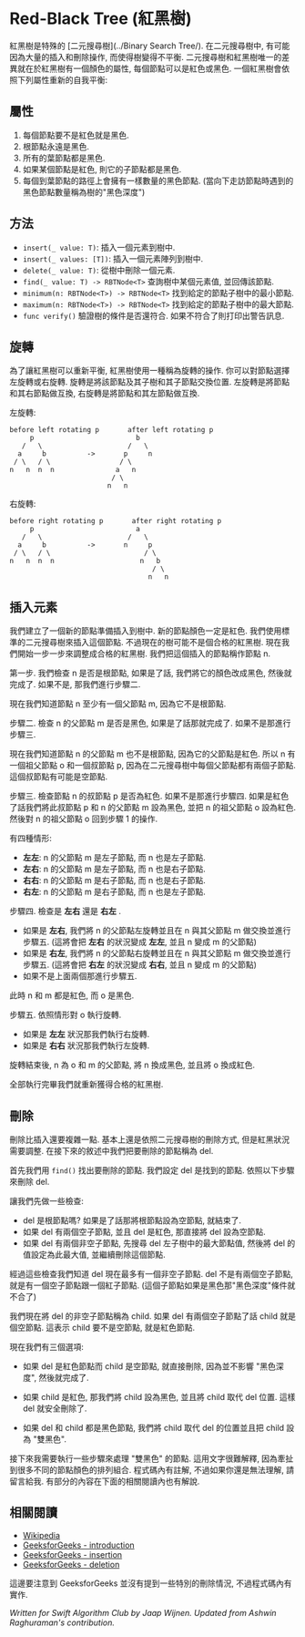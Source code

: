# Red-Black Tree (紅黑樹)

<!--
A Red-Black tree is a special version of a [Binary Search  Tree](https://github.com/raywenderlich/swift-algorithm-club/tree/master/Binary%20Search%20Tree). Binary search trees(BSTs) can become unbalanced after a lot of insertions/deletions. The only difference between a node from a BST and a Red-Black Tree(RBT) is that RBT nodes have a color property added to them which can either be red or black. A RBT rebalances itself by making sure the following properties hold:
-->

紅黑樹是特殊的 [二元搜尋樹](../Binary Search Tree/). 在二元搜尋樹中, 有可能因為大量的插入和刪除操作, 而使得樹變得不平衡. 二元搜尋樹和紅黑樹唯一的差異就在於紅黑樹有一個顏色的屬性, 每個節點可以是紅色或黑色. 一個紅黑樹會依照下列屬性重新的自我平衡:


<!--
## Properties
1. A node is either red or black
2. The root is always black
3. All leaves are black
4. If a node is red, both of its children are black
5. Every path to a leaf contains the same number of black nodes (The amount of black nodes met when going down a RBT is called the black-depth of the tree.)
-->

## 屬性
1. 每個節點要不是紅色就是黑色.
2. 根節點永遠是黑色.
3. 所有的葉節點都是黑色.
4. 如果某個節點是紅色, 則它的子節點都是黑色.
5. 每個到葉節點的路徑上會擁有一樣數量的黑色節點. (當向下走訪節點時遇到的黑色節點數量稱為樹的"黑色深度")

<!--
## Methods
* `insert(_ value: T)` inserts the value into the tree
* `insert(_ values: [T])` inserts an array of values into the tree
* `delete(_ value: T)` deletes the value from the tree
* `find(_ value: T) -> RBTNode<T>` looks for a node in the tree with given value and returns it
* `minimum(n: RBTNode<T>) -> RBTNode<T>` looks for the maximum value of a subtree starting at the given node
* `maximum(n: RBTNode<T>) -> RBTNode<T>` looks for the minimum value of a subtree starting at the given node
* `func verify()` verifies if the tree is still valid. Prints warning messages if this is not the case
-->

## 方法

* `insert(_ value: T)`: 插入一個元素到樹中.
* `insert(_ values: [T])`: 插入一個元素陣列到樹中.
* `delete(_ value: T)`: 從樹中刪除一個元素.
* `find(_ value: T) -> RBTNode<T>` 查詢樹中某個元素值, 並回傳該節點.
* `minimum(n: RBTNode<T>) -> RBTNode<T>` 找到給定的節點子樹中的最小節點.
* `maximum(n: RBTNode<T>) -> RBTNode<T>` 找到給定的節點子樹中的最大節點.
* `func verify()` 驗證樹的條件是否還符合. 如果不符合了則打印出警告訊息.

<!--
## Rotation

In order to rebalance their nodes RBTs use an operation known as rotation. You can either left or right rotate a node and its child. Rotating a node and its child swaps the nodes and interchanges their subtrees. Left rotation swaps the parent node with its right child. while right rotation swaps the parent node with its left child.

Left rotation:

-->
## 旋轉

為了讓紅黑樹可以重新平衡, 紅黑樹使用一種稱為旋轉的操作. 你可以對節點選擇左旋轉或右旋轉. 旋轉是將該節點及其子樹和其子節點交換位置. 左旋轉是將節點和其右節點做互換, 右旋轉是將節點和其左節點做互換.

<!--
Left rotation:
-->

左旋轉:

```
before left rotating p       after left rotating p  
     p                         b
   /   \                     /   \
  a     b          ->       p     n
 / \   / \                 / \   
n   n  n  n               a   n
                         / \
                        n   n
```
<!--
Right rotation:
-->

右旋轉:

```
before right rotating p       after right rotating p  
     p                         a
   /   \                     /   \
  a     b          ->       n     p
 / \   / \                       / \   
n   n  n  n                     n   b
                                   / \
                                  n   n
```

<!--
## Insertion

We create a new node with the value to be inserted into the tree. The color of this new node is always red.
We perform a standard BST insert with this node. Now the three might not be a valid RBT anymore.

We now go through several insertion steps in order to make the tree valid again. We call the just inserted node n.

Step 1. We check if n is the rootNode, if so we paint it black and we are done. If not we go to step 2.

We now know that n at least has a parent as it is not the rootNode.

Step 2. We check if the parent of n is black if so we are done. If not we go to step 3.

We now know the parent is also not the root node as the parent is red. Thus n also has a grandparent and thus also an uncle as every node has two children. This uncle may however be a nullLeaf

Step 3. We check if n's uncle is red. If not we go to 4. If n's uncle is indeed red we recolor uncle and parent to black and n's grandparent to red. We now go back to step 1 performing the same logic on n's grandparent.

From here there are four cases:
- **The left left case.** n's parent is the left child of its parent and n is the left child of its parent.
- **The left right case** n's parent is the left child of its parent and n is the right child of its parent.
- **The right right case** n's parent is the right child of its parent and n is the right child of its parent.
- **The right left case** n's parent is the right child of its parent and n is the left child of its parent.

**Step 4**: checks if either the **left right** case or the **right left** case applies to the current situation.
  - If we find the **left right case**, we left rotate n's parent and go to Step 5 while setting n to n's parent. (This transforms the **left right** case into the **left left** case)
  - If we find the **right left case**, we right rotate n's parent and go to Step 5 while setting n to n's parent. (This transforms the **right left** case into the **right right** case)
  - If we find neither of these two we proceed to Step 5.

n's parent is now red, while n's grandparent is black.

**Step 5**: We swap the colors of n's parent and grandparent.
  - We either right rotate n's grandparent in case of the **left left** case
  - Or we left rotate n's grandparent in case of the **right right** case

Reaching the end we have successfully made the tree valid again.
-->

## 插入元素

我們建立了一個新的節點準備插入到樹中. 新的節點顏色一定是紅色.
我們使用標準的二元搜尋樹來插入這個節點. 不過現在的樹可能不是個合格的紅黑樹.
現在我們開始一步一步來調整成合格的紅黑樹. 我們把這個插入的節點稱作節點 n.

第一步. 我們檢查 n 是否是根節點, 如果是了話, 我們將它的顏色改成黑色, 然後就完成了. 如果不是, 那我們進行步驟二.

現在我們知道節點 n 至少有一個父節點 m, 因為它不是根節點.

步驟二. 檢查 n 的父節點 m 是否是黑色, 如果是了話那就完成了. 如果不是那進行步驟三.

現在我們知道節點 n 的父節點 m 也不是根節點, 因為它的父節點是紅色. 所以 n 有一個祖父節點 o 和一個叔節點 p, 因為在二元搜尋樹中每個父節點都有兩個子節點. 這個叔節點有可能是空節點.

步驟三. 檢查節點 n 的叔節點 p 是否為紅色. 如果不是那進行步驟四. 如果是紅色了話我們將此叔節點 p 和 n 的父節點 m 設為黑色, 並把 n 的祖父節點 o 設為紅色. 然後對 n 的祖父節點 o 回到步驟 1 的操作.

有四種情形:

- **左左**: n 的父節點 m 是左子節點, 而 n 也是左子節點.
- **左右**: n 的父節點 m 是左子節點, 而 n 也是右子節點.
- **右右**: n 的父節點 m 是右子節點, 而 n 也是右子節點.
- **右左**: n 的父節點 m 是右子節點, 而 n 也是左子節點.

步驟四. 檢查是 **左右** 還是 **右左** .

- 如果是 **左右**, 我們將 n 的父節點左旋轉並且在 n 與其父節點 m 做交換並進行步驟五. (這將會把 **左右** 的狀況變成 **左左**, 並且 n 變成 m 的父節點)
- 如果是 **右左**, 我們將 n 的父節點右旋轉並且在 n 與其父節點 m 做交換並進行步驟五. (這將會把 **右左** 的狀況變成 **右右**, 並且 n 變成 m 的父節點)
- 如果不是上面兩個那進行步驟五.

此時 n 和 m 都是紅色, 而 o 是黑色.

步驟五. 依照情形對 o 執行旋轉.

- 如果是 **左左** 狀況那我們執行右旋轉.
- 如果是 **右右** 狀況那我們執行左旋轉.

旋轉結束後, n 為 o 和 m 的父節點, 將 n 換成黑色, 並且將 o 換成紅色.

全部執行完畢我們就重新獲得合格的紅黑樹.

<!--
# Deletion

Deletion is a little more complicated than insertion. In the following we call del the node to be deleted.
First we try and find the node to be deleted using find()
we send the result of find to del.
We now go through the following steps in order to delete the node del.

First we do a few checks:
- Is del the rootNode if so set the root to a nullLeaf and we are done.
- If del has 2 nullLeaf children and is red. We check if del is either a left or a right child and set del's parent left or right to a nullLeaf.
- If del has two non nullLeaf children we look for the maximum value in del's left subtree. We set del's value to this maximum value and continue to instead delete this maximum node. Which we will now call del.

Because of these checks we now know that del has at most 1 non nullLeaf child. It has either two nullLeaf children or one nullLeaf and one regular red child. (The child is red otherwise the black-depth wouldn't be the same for every leaf)

We now call the non nullLeaf child of del, child. If del has two nullLeaf children child will be a nullLeaf. This means child can either be a nullLeaf or a red node.

We now have three options

- If del is red its child is a nullLeaf and we can just delete it as it doesn't change the black-depth of the tree. We are done

- If child is red we recolor it black and child's parent to del's parent. del is now deleted and we are done.

- Both del and child are black we go through

If both del and child are black we introduce a new variable sibling. Which is del's sibling. We also replace del with child and recolor it doubleBlack. del is now deleted and child and sibling are siblings.

We now have to go through a lot of steps in order to remove this doubleBlack color. Which are hard to explain in text without just writing the full code in text. This is due the many possible combination of nodes and colors. The code is commented, but if you don't quite understand please leave me a message. Also part of the deletion is described by the final link in the Also See section.
-->

## 刪除

刪除比插入還要複雜一點. 基本上還是依照二元搜尋樹的刪除方式, 但是紅黑狀況需要調整. 在接下來的敘述中我們把要刪除的節點稱為 del.

首先我們用 `find()` 找出要刪除的節點.
我們設定 del 是找到的節點.
依照以下步驟來刪除 del.

讓我們先做一些檢查:

- del 是根節點嗎? 如果是了話那將根節點設為空節點, 就結束了.
- 如果 del 有兩個空子節點, 並且 del 是紅色, 那直接將 del 設為空節點.
- 如果 del 有兩個非空子節點, 先搜尋 del 左子樹中的最大節點值, 然後將 del 的值設定為此最大值, 並繼續刪除這個節點.

經過這些檢查我們知道 del 現在最多有一個非空子節點. del 不是有兩個空子節點, 就是有一個空子節點跟一個紅子節點. (這個子節點如果是黑色那"黑色深度"條件就不合了)

我們現在將 del 的非空子節點稱為 child. 如果 del 有兩個空子節點了話 child 就是個空節點. 這表示 child 要不是空節點, 就是紅色節點.

現在我們有三個選項:

- 如果 del 是紅色節點而 child 是空節點, 就直接刪除, 因為並不影響 "黑色深度", 然後就完成了.

- 如果 child 是紅色, 那我們將 child 設為黑色, 並且將 child 取代 del 位置. 這樣 del 就安全刪除了.

- 如果 del 和 child 都是黑色節點, 我們將 child 取代 del 的位置並且把 child 設為 "雙黑色".

接下來我需要執行一些步驟來處理 "雙黑色" 的節點. 這用文字很難解釋, 因為牽扯到很多不同的節點顏色的排列組合. 程式碼內有註解, 不過如果你還是無法理解, 請留言給我. 有部分的內容在下面的相關閱讀內也有解說.

<!--
## Also see
-->

## 相關閱讀

* [Wikipedia](https://en.wikipedia.org/wiki/Red–black_tree)
* [GeeksforGeeks - introduction](http://www.geeksforgeeks.org/red-black-tree-set-1-introduction-2/)
* [GeeksforGeeks - insertion](http://www.geeksforgeeks.org/red-black-tree-set-2-insert/)
* [GeeksforGeeks - deletion](http://www.geeksforgeeks.org/red-black-tree-set-3-delete-2/)

<!--
Important to note is that GeeksforGeeks doesn't mention a few deletion cases that do occur. The code however does implement these.
-->

這邊要注意到 GeeksforGeeks 並沒有提到一些特別的刪除情況, 不過程式碼內有實作.

*Written for Swift Algorithm Club by Jaap Wijnen. Updated from Ashwin Raghuraman's contribution.*
